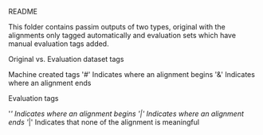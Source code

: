 README

This folder contains passim outputs of two types, original with the alignments only tagged automatically and evaluation sets which have manual evaluation tags added.

Original vs. Evaluation dataset tags

Machine created tags
'#' Indicates where an alignment begins
'&' Indicates where an alignment ends

Evaluation tags

'*' Indicates where an alignment begins
'|' Indicates where an alignment ends
'*|' Indicates that none of the alignment is meaningful